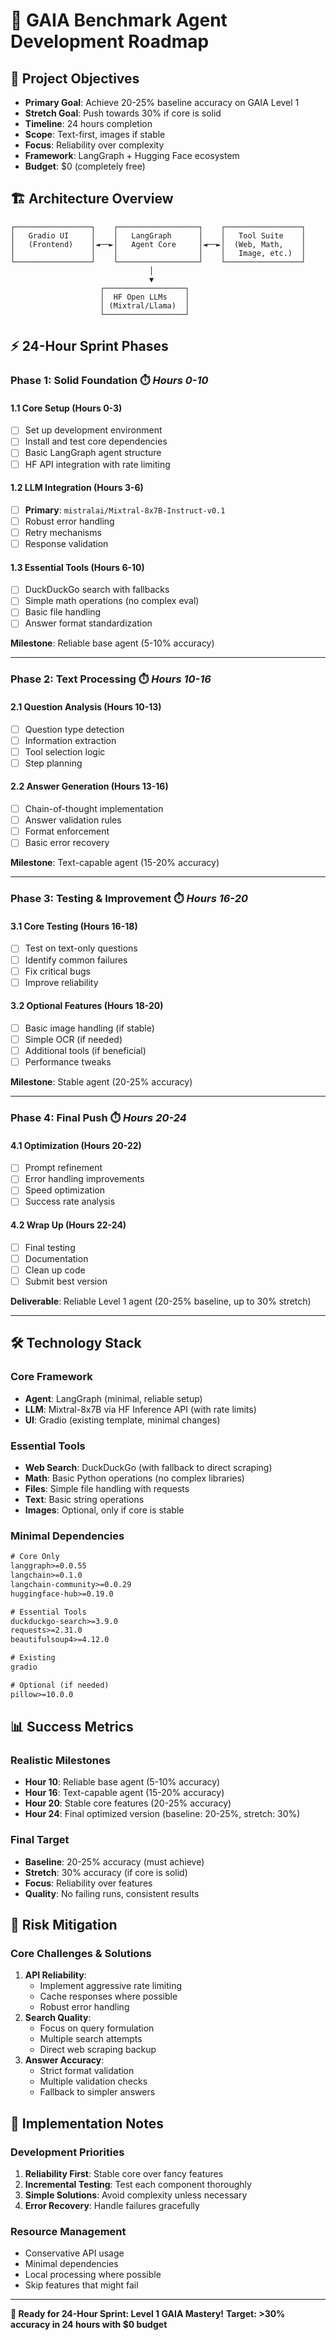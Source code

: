 # 🚀 GAIA Benchmark Agent Development Roadmap

## 🎯 **Project Objectives**
- **Primary Goal**: Achieve 20-25% baseline accuracy on GAIA Level 1
- **Stretch Goal**: Push towards 30% if core is solid
- **Timeline**: 24 hours completion
- **Scope**: Text-first, images if stable
- **Focus**: Reliability over complexity
- **Framework**: LangGraph + Hugging Face ecosystem
- **Budget**: $0 (completely free)

## 🏗️ **Architecture Overview**
```
┌─────────────────┐    ┌──────────────────┐    ┌─────────────────┐
│   Gradio UI     │    │   LangGraph      │    │   Tool Suite    │
│   (Frontend)    │◄──►│   Agent Core     │◄──►│  (Web, Math,    │
│                 │    │                  │    │   Image, etc.)  │
└─────────────────┘    └──────────────────┘    └─────────────────┘
                               │
                               ▼
                    ┌──────────────────┐
                    │  HF Open LLMs    │
                    │ (Mixtral/Llama)  │
                    └──────────────────┘
```

## ⚡ **24-Hour Sprint Phases**

### **Phase 1: Solid Foundation** ⏱️ *Hours 0-10*
#### 1.1 Core Setup (Hours 0-3)
- [ ] Set up development environment
- [ ] Install and test core dependencies
- [ ] Basic LangGraph agent structure
- [ ] HF API integration with rate limiting

#### 1.2 LLM Integration (Hours 3-6)
- [ ] **Primary**: `mistralai/Mixtral-8x7B-Instruct-v0.1`
- [ ] Robust error handling
- [ ] Retry mechanisms
- [ ] Response validation

#### 1.3 Essential Tools (Hours 6-10)
- [ ] DuckDuckGo search with fallbacks
- [ ] Simple math operations (no complex eval)
- [ ] Basic file handling
- [ ] Answer format standardization

**Milestone**: Reliable base agent (5-10% accuracy)

---

### **Phase 2: Text Processing** ⏱️ *Hours 10-16*
#### 2.1 Question Analysis (Hours 10-13)
- [ ] Question type detection
- [ ] Information extraction
- [ ] Tool selection logic
- [ ] Step planning

#### 2.2 Answer Generation (Hours 13-16)
- [ ] Chain-of-thought implementation
- [ ] Answer validation rules
- [ ] Format enforcement
- [ ] Basic error recovery

**Milestone**: Text-capable agent (15-20% accuracy)

---

### **Phase 3: Testing & Improvement** ⏱️ *Hours 16-20*
#### 3.1 Core Testing (Hours 16-18)
- [ ] Test on text-only questions
- [ ] Identify common failures
- [ ] Fix critical bugs
- [ ] Improve reliability

#### 3.2 Optional Features (Hours 18-20)
- [ ] Basic image handling (if stable)
- [ ] Simple OCR (if needed)
- [ ] Additional tools (if beneficial)
- [ ] Performance tweaks

**Milestone**: Stable agent (20-25% accuracy)

---

### **Phase 4: Final Push** ⏱️ *Hours 20-24*
#### 4.1 Optimization (Hours 20-22)
- [ ] Prompt refinement
- [ ] Error handling improvements
- [ ] Speed optimization
- [ ] Success rate analysis

#### 4.2 Wrap Up (Hours 22-24)
- [ ] Final testing
- [ ] Documentation
- [ ] Clean up code
- [ ] Submit best version

**Deliverable**: Reliable Level 1 agent (20-25% baseline, up to 30% stretch)

---

## 🛠️ **Technology Stack**

### **Core Framework**
- **Agent**: LangGraph (minimal, reliable setup)
- **LLM**: Mixtral-8x7B via HF Inference API (with rate limits)
- **UI**: Gradio (existing template, minimal changes)

### **Essential Tools**
- **Web Search**: DuckDuckGo (with fallback to direct scraping)
- **Math**: Basic Python operations (no complex libraries)
- **Files**: Simple file handling with requests
- **Text**: Basic string operations
- **Images**: Optional, only if core is stable

### **Minimal Dependencies**
```txt
# Core Only
langgraph>=0.0.55
langchain>=0.1.0
langchain-community>=0.0.29
huggingface-hub>=0.19.0

# Essential Tools
duckduckgo-search>=3.9.0
requests>=2.31.0
beautifulsoup4>=4.12.0

# Existing
gradio

# Optional (if needed)
pillow>=10.0.0
```

## 📊 **Success Metrics**

### **Realistic Milestones**
- **Hour 10**: Reliable base agent (5-10% accuracy)
- **Hour 16**: Text-capable agent (15-20% accuracy)
- **Hour 20**: Stable core features (20-25% accuracy)
- **Hour 24**: Final optimized version (baseline: 20-25%, stretch: 30%)

### **Final Target**
- **Baseline**: 20-25% accuracy (must achieve)
- **Stretch**: 30% accuracy (if core is solid)
- **Focus**: Reliability over features
- **Quality**: No failing runs, consistent results

## 🚨 **Risk Mitigation**

### **Core Challenges & Solutions**
1. **API Reliability**: 
   - Implement aggressive rate limiting
   - Cache responses where possible
   - Robust error handling
2. **Search Quality**:
   - Focus on query formulation
   - Multiple search attempts
   - Direct web scraping backup
3. **Answer Accuracy**:
   - Strict format validation
   - Multiple validation checks
   - Fallback to simpler answers

## 📝 **Implementation Notes**

### **Development Priorities**
1. **Reliability First**: Stable core over fancy features
2. **Incremental Testing**: Test each component thoroughly
3. **Simple Solutions**: Avoid complexity unless necessary
4. **Error Recovery**: Handle failures gracefully

### **Resource Management**
- Conservative API usage
- Minimal dependencies
- Local processing where possible
- Skip features that might fail

---

**🚀 Ready for 24-Hour Sprint: Level 1 GAIA Mastery!** 
**Target: >30% accuracy in 24 hours with $0 budget** 